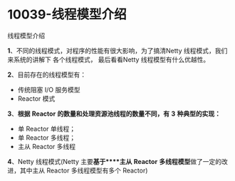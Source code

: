# 10039-线程模型介绍

线程模型介绍

**1**、不同的线程模式，对程序的性能有很大影响，为了搞清Netty 线程模式，我们来系统的讲解下 各个线程模式， 最后看看Netty 线程模型有什么优越性。

**2**、目前存在的线程模型有：

- 传统阻塞 I/O 服务模型
- Reactor 模式

**3**、**根据** **Reactor** **的数量和处理资源池线程的数量不同，有** **3** **种典型的实现：**

- 单 Reactor 单线程；
- 单 Reactor 多线程；
- 主从 Reactor 多线程

**4**、Netty 线程模式(Netty 主要**基于****主从** **Reactor** **多线程模型**做了一定的改进，其中主从 Reactor 多线程模型有多个 Reactor)